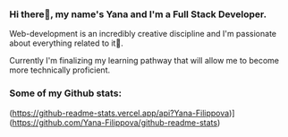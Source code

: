 ### Hi there👋, my name's Yana and I'm a Full Stack Developer.
Web-development is an incredibly creative discipline and I'm passionate about everything related to it🌱.

Currently I'm finalizing my learning pathway that will allow me to become more technically proficient.

### Some of my Github stats:
(https://github-readme-stats.vercel.app/api?Yana-Filippova)](https://github.com/Yana-Filippova/github-readme-stats)

<!--
**Yana-Filippova/Yana-Filippova** is a ✨ _special_ ✨ repository because its `README.md` (this file) appears on your GitHub profile.

Here are some ideas to get you started:

- 🔭 I’m currently working on ...
- 🌱 I’m currently learning ...
- 👯 I’m looking to collaborate on ...
- 🤔 I’m looking for help with ...
- 💬 Ask me about ...
- 📫 How to reach me: ...
- 😄 Pronouns: ...
- ⚡ Fun fact: ...
-->
